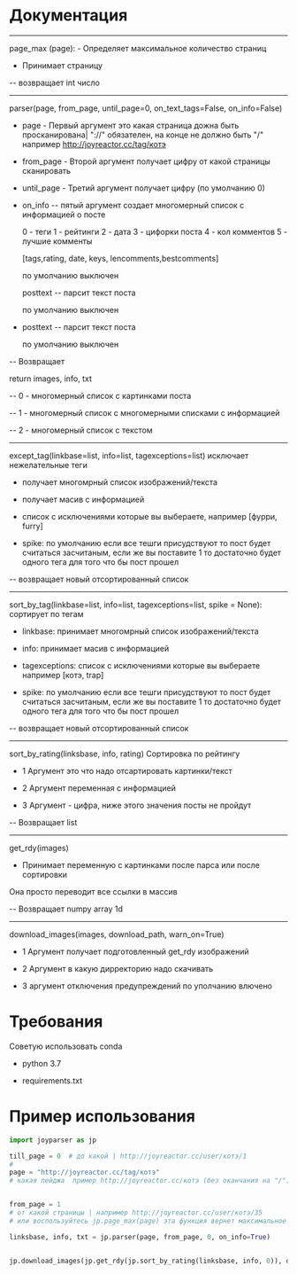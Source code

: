 # Документация
-  -  -  -  -  -  -  -  -  -  -  -  -  -  -  -  -  -  -  -  -  -  -  -  -  -  -  -  -  -  -  -  -  -  -  -  -  -  -
page_max (page): - Определяет максимальное количество страниц

- Принимает страницу

-- возвращает int число
-  -  -  -  -  -  -  -  -  -  -  -  -  -  -  -  -  -  -  -  -  -  -  -  -  -  -  -  -  -  -  -  -  -  -  -  -  -  -
parser(page, from_page, until_page=0, on_text_tags=False, on_info=False)

- page - Первый аргумент это какая страница дожна быть просканирована| "://" обязателен, на конце не должно быть "/"
например http://joyreactor.cc/tag/котэ

- from_page - Второй аргумент получает цифру от какой страницы сканировать


- until_page - Третий аргумент получает цифру (по умолчанию 0)


- on_info -- пятый аргумент создает многомерный список с информацией о посте

    0 - теги 1 - рейтинги 2 - дата 3 - цифорки поста 4 - кол комментов 5 - лучшие комменты

    [tags,rating, date, keys, lencomments,bestcomments]

    по умолчанию выключен

    posttext -- парсит текст поста

    по умолчанию выключен

- posttext -- парсит текст поста

    по умолчанию выключен

-- Возвращает

return images, info, txt
    
-- 0 - многомерный список с картинками поста
    
-- 1 - многомерный список с многомерными списками с информацией
    
-- 2 - многомерный список с текстом
-  -  -  -  -  -  -  -  -  -  -  -  -  -  -  -  -  -  -  -  -  -  -  -  -  -  -  -  -  -  -  -  -  -  -  -  -  -  -
except_tag(linkbase=list, info=list, tagexceptions=list)
исключает нежелательные теги

- получает многомрный список изображений/текста

- получает масив с информацией

- список с исключениями которые вы выбераете, например [фурри, furry]

- spike: по умолчанию если все тешги присудствуют то пост будет считаться
    засчитаным, если же вы поставите 1 то достаточно будет одного тега для того что бы пост прошел
    
-- возвращает новый отсортированный список
-  -  -  -  -  -  -  -  -  -  -  -  -  -  -  -  -  -  -  -  -  -  -  -  -  -  -  -  -  -  -  -  -  -  -  -  -  -  -
sort_by_tag(linkbase=list, info=list, tagexceptions=list, spike = None):
 сортирует по тегам

- linkbase: принимает многомрный список изображений/текста

- info: принимает масив с информацией

- tagexceptions: список с исключениями которые вы выбераете например [котэ, trap]

- spike: по умолчанию если все тешги присудствуют то пост будет считаться
    засчитаным, если же вы поставите 1 то достаточно будет одного тега для того что бы пост прошел
    
--  возвращает новый отсортированный список
-  -  -  -  -  -  -  -  -  -  -  -  -  -  -  -  -  -  -  -  -  -  -  -  -  -  -  -  -  -  -  -  -  -  -  -  -  -  -

sort_by_rating(linksbase, info, rating)
Сортировка по рейтингу

- 1 Аргумент это что надо отсартировать картинки/текст

- 2 Аргумент переменная с информацией

- 3 Аргумент - цифра, ниже этого значения посты не пройдут

-- Возвращает list
-  -  -  -  -  -  -  -  -  -  -  -  -  -  -  -  -  -  -  -  -  -  -  -  -  -  -  -  -  -  -  -  -  -  -  -  -  -  -
get_rdy(images)

- Принимает переменную с картинками после парса или после сортировки

Она просто переводит все ссылки в массив

-- Возвращает numpy array 1d


-  -  -  -  -  -  -  -  -  -  -  -  -  -  -  -  -  -  -  -  -  -  -  -  -  -  -  -  -  -  -  -  -  -  -  -  -  -  -
download_images(images, download_path, warn_on=True)

- 1 Аргумент получает подготовленный get_rdy изображений

- 2 Аргумент в какую дирректорию надо скачивать

- 3 аргумент отключения предупреждений по уполчанию влючено

# Требования
Советую использовать conda 

- python 3.7

- requirements.txt

# Пример использования

```python
import joyparser as jp

till_page = 0  # до какой | http://joyreactor.cc/user/котэ/1
#
page = "http://joyreactor.cc/tag/котэ"
# какая пейджа  пример http://joyreactor.cc/котэ (без оканчания на "/")


from_page = 1
# от какой страницы | например http://joyreactor.cc/user/котэ/35 
# или воспользуйтесь jp.page_max(page) эта функция вернет максимальное количество страниц

linksbase, info, txt = jp.parser(page, from_page, 0, on_info=True)


jp.download_images(jp.get_rdy(jp.sort_by_rating(linksbase, info, 0)), download_path=d_path)
```

